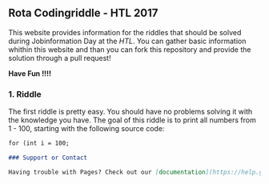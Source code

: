 ## Rota Codingriddle - HTL 2017

This website provides information for the riddles that should be solved during Jobinformation Day at the _HTL_. You can gather basic information whithin this website and than you can fork this repository and provide the solution through a pull request!

**Have Fun !!!!**

### 1. Riddle

The first riddle is pretty easy. You should have no problems solving it with the knowledge you have. The goal of this riddle is to print all numbers from 1 - 100, starting with the following source code:

```markdown
for (int i = 100; 

### Support or Contact

Having trouble with Pages? Check out our [documentation](https://help.github.com/categories/github-pages-basics/) or [contact support](https://github.com/contact) and we’ll help you sort it out.
